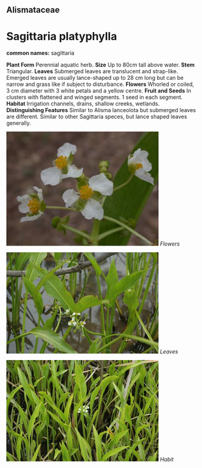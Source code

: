 ## Alismataceae
# Sagittaria platyphylla
**common names:** sagittaria

**Plant Form** Perennial aquatic herb. **Size** Up to 80cm tall above water. **Stem** Triangular. **Leaves** Submerged leaves are translucent and strap-like. Emerged leaves are usually lance-shaped up to 28 cm long but can be narrow and grass like if subject to disturbance. **Flowers** Whorled or coiled, 3 cm diameter with 3 white petals and a yellow centre. **Fruit and Seeds** In clusters with flattened and winged segments. 1 seed in each segment. **Habitat** Irrigation channels, drains, shallow creeks, wetlands. **Distinguishing Features** Similar to Alisma lanceolota but submerged leaves are different. Similar to other Sagittaria speces, but lance shaped leaves generally.


![Flowers](20793_Sagittaria-graminea10.jpg)
   *Flowers* 

![Leaves](20789_Sagittaria-graminea06.jpg)
   *Leaves* 

![Habit](20784_Sagittaria-graminea01.jpg)
   *Habit* 

